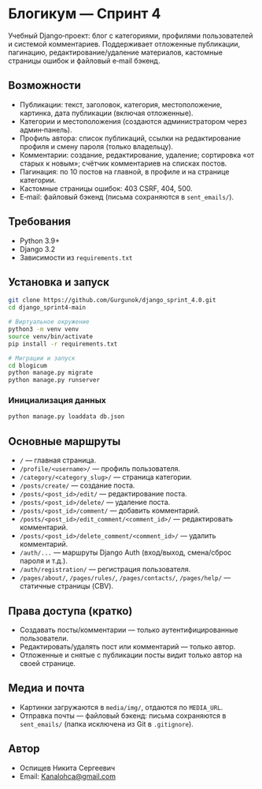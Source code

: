 # Блогикум — Спринт 4

Учебный Django‑проект: блог с категориями, профилями пользователей и системой комментариев. Поддерживает отложенные публикации, пагинацию, редактирование/удаление материалов, кастомные страницы ошибок и файловый e‑mail бэкенд.

## Возможности
- Публикации: текст, заголовок, категория, местоположение, картинка, дата публикации (включая отложенные).
- Категории и местоположения (создаются администратором через админ‑панель).
- Профиль автора: список публикаций, ссылки на редактирование профиля и смену пароля (только владельцу).
- Комментарии: создание, редактирование, удаление; сортировка «от старых к новым»; счётчик комментариев на списках постов.
- Пагинация: по 10 постов на главной, в профиле и на странице категории.
- Кастомные страницы ошибок: 403 CSRF, 404, 500.
- E‑mail: файловый бэкенд (письма сохраняются в `sent_emails/`).

## Требования
- Python 3.9+
- Django 3.2
- Зависимости из `requirements.txt`

## Установка и запуск
```bash
git clone https://github.com/Gurgunok/django_sprint_4.0.git
cd django_sprint4-main

# Виртуальное окружение
python3 -m venv venv
source venv/bin/activate
pip install -r requirements.txt

# Миграции и запуск
cd blogicum
python manage.py migrate
python manage.py runserver
```

### Инициализация данных
```bash
python manage.py loaddata db.json
```

## Основные маршруты
- `/` — главная страница.
- `/profile/<username>/` — профиль пользователя.
- `/category/<category_slug>/` — страница категории.
- `/posts/create/` — создание поста.
- `/posts/<post_id>/edit/` — редактирование поста.
- `/posts/<post_id>/delete/` — удаление поста.
- `/posts/<post_id>/comment/` — добавить комментарий.
- `/posts/<post_id>/edit_comment/<comment_id>/` — редактировать комментарий.
- `/posts/<post_id>/delete_comment/<comment_id>/` — удалить комментарий.
- `/auth/...` — маршруты Django Auth (вход/выход, смена/сброс пароля и т.д.).
- `/auth/registration/` — регистрация пользователя.
- `/pages/about/`, `/pages/rules/`, `/pages/contacts/`, `/pages/help/` — статичные страницы (CBV).

## Права доступа (кратко)
- Создавать посты/комментарии — только аутентифицированные пользователи.
- Редактировать/удалять пост или комментарий — только автор.
- Отложенные и снятые с публикации посты видит только автор на своей странице.

## Медиа и почта
- Картинки загружаются в `media/img/`, отдаются по `MEDIA_URL`.
- Отправка почты — файловый бэкенд: письма сохраняются в `sent_emails/` (папка исключена из Git в `.gitignore`).



## Автор
- Оспищев Никита Сергеевич
- Email: Kanalohca@gmail.com
